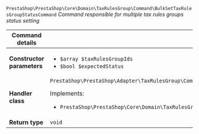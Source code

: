 `PrestaShop\PrestaShop\Core\Domain\TaxRulesGroup\Command\BulkSetTaxRulesGroupStatusCommand`
_Command responsible for multiple tax rules groups status setting_

| Command details            |    |
| -------------------------- | -- |
| **Constructor parameters** | <ul> <li>`$array $taxRulesGroupIds`</li>  <li>`$bool $expectedStatus`</li> </ul> |
| **Handler class**          | `PrestaShop\PrestaShop\Adapter\TaxRulesGroup\CommandHandler\BulkSetTaxRulesGroupStatusHandler`  <p> Implements: </p> <ul>  <li>`PrestaShop\PrestaShop\Core\Domain\TaxRulesGroup\CommandHandler\BulkToggleTaxRulesGroupStatusHandlerInterface`</li>  |
| **Return type** |  `void`  |
